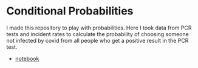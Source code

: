 # Conditional Probabilities

 I made this repository to play with probabilities. Here I took data from PCR tests and incident rates to calculate the probability of choosing someone not infected by covid from all people who get a positive result in the PCR test.

- [notebook](https://nbviewer.jupyter.org/github/mmngreco/probabilities-covid/blob/master/main.ipynb)
